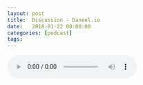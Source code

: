```yaml
---
layout: post
title:  Discussion - Daneel.io
date:   2018-01-22 00:00:00
categories: [podcast]
tags:
---
```

<audio src='http://feeds.soundcloud.com/stream/388233305-la-bulle-crypto-discussion-daneelio.mp3' auto-play='false' controls='true' />

Discussion - Daneel.io
Discussion Avec Joseph Bedminster et Fabien Ducoudray autour de l'ICO de Daneel.io qui va démarrer le 29 Janvier. Joseph est CEO et fondateur de Daneel et Fabien et Community manager pour la France pour Daneel.

Découvrez le projet Daneel: https://daneel.io/

Des questions à propos de l’épisode ? On a dit une bêtise ? Envie de partager et d’échanger ? Rejoins nous sur notre communauté Telegram (t.me/joinchat/BPCby0LDFPYTUhYNDlILVg) ou par Twitter @labullecrypto.

Youtube goo.gl/X4q3gt
Twitter twitter.com/labullecrypto 
RSS feeds.feedburner.com/labullecrypto
Telegram t.me/joinchat/BPCby0LDFPYTUhYNDlILVg
Soundcloud @la-bulle-crypto
iTunes itunes.apple.com/fr/podcast/la-bulle/id1281121446
Discord discord.gg/kXQM7NY

Soutenez le podcast:
BTC: 1F8mSBpdVSYbW7S5w5zaFRtPkJGAjneFVN
LTC: LgKsmiwozmhH4XixzP9iUzHR3DBGtCuo7F
ETH (et autres tokens): 0xe390d66441D0144fd54bd82Bff96B94E7620196f
